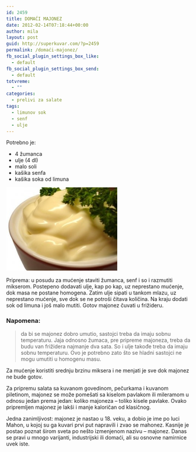 ```yaml
---
id: 2459
title: DOMAĆI MAJONEZ
date: 2012-02-14T07:18:44+00:00
author: mila
layout: post
guid: http://superkuvar.com/?p=2459
permalink: /domaći-majonez/
fb_social_plugin_settings_box_like:
  - default
fb_social_plugin_settings_box_send:
  - default
totvreme:
  - ""
categories:
  - prelivi za salate
tags:
  - limunov sok
  - senf
  - ulje
---
```

Potrebno je:

  * 4 žumanca
  * ulje (4 dl)
  * malo soli
  * kašika senfa
  * kašika soka od limuna

<img class="alignnone size-medium wp-image-4573" title="domaci majonez" src="/wp-content/uploads/2012/02/domaci-majonez1-e1351341453598-300x225.jpg" alt="" width="300" height="225" /> 

Priprema: u posudu za mućenje staviti žumanca, senf i so i razmutiti mikserom. Postepeno dodavati ulje, kap po kap, uz neprestano mućenje, dok masa ne postane homogena. Zatim ulje sipati u tankom mlazu, uz neprestano mućenje, sve dok se ne potroši čitava količina. Na kraju dodati sok od limuna i još malo mutiti. Gotov majonez čuvati u frižideru.

### Napomena:
> da bi se majonez dobro umutio, sastojci treba da imaju sobnu temperaturu. Jaja odnosno žumaca, pre pripreme majoneza, treba da budu van frižidera najmanje dva sata. So i ulje takođe treba da imaju sobnu temperaturu. Ovo je potrebno zato što se hladni sastojci ne mogu umutiti u homogenu masu.

Za mućenje koristiti srednju brzinu miksera i ne menjati je sve dok majonez ne bude gotov.

Za pripremu salata sa kuvanom govedinom, pečurkama i kuvanom piletinom, majonez se može pomešati sa kiselom pavlakom ili mileramom u odnosu jedan prema jedan: koliko majoneza – toliko kisele pavlake. Ovako pripremljen majonez je lakši i manje kaloričan od klasičnog.

Jedna zanimljivost: majonez je nastao u 18. veku, a dobio je ime po luci Mahon, u kojoj su ga kuvari prvi put napravili i zvao se mahonez. Kasnije je postao poznat širom sveta po nešto izmenjenom nazivu &#8211; majonez. Danas se pravi u mnogo varijanti, industrijski ili domaći, ali su osnovne namirnice uvek iste.